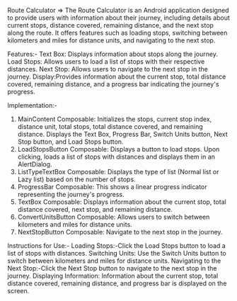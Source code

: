 Route Calculator => The Route Calculator is an Android application designed to provide users with information about their journey, including details about current stops, distance covered, remaining distance, and the next stop along the route. It offers features such as loading stops, switching between kilometers and miles for distance units, and navigating to the next stop.

Features:-
Text Box: Displays information about stops along the journey.
Load Stops: Allows users to load a list of stops with their respective distances.
Next Stop: Allows users to navigate to the next stop in the journey.
Display:Provides information about the current stop, total distance covered, remaining distance, and a progress bar indicating the journey's progress.

Implementation:-
1. MainContent Composable:
Initializes the stops, current stop index, distance unit, total stops, total distance covered, and remaining distance.
Displays the Text Box, Progress Bar, Switch Units button, Next Stop button, and Load Stops button.
2. LoadStopsButton Composable: Displays a button to load stops.
Upon clicking, loads a list of stops with distances and displays them in an AlertDialog.
3. ListTypeTextBox Composable: Displays the type of list (Normal list or Lazy list) based on the number of stops.
4. ProgressBar Composable: This shows a linear progress indicator representing the journey's progress.
5. TextBox Composable: Displays information about the current stop, total distance covered, next stop, and remaining distance.
6. ConvertUnitsButton Composable: Allows users to switch between kilometers and miles for distance units.
7. NextStopButton Composable: Navigate to the next stop in the journey.

Instructions for Use:-
Loading Stops:-Click the Load Stops button to load a list of stops with distances.
Switching Units: Use the Switch Units button to switch between kilometers and miles for distance units.
Navigating to the Next Stop:-Click the Next Stop button to navigate to the next stop in the journey.
Displaying Information: Information about the current stop, total distance covered, remaining distance, and progress bar is displayed on the screen.
